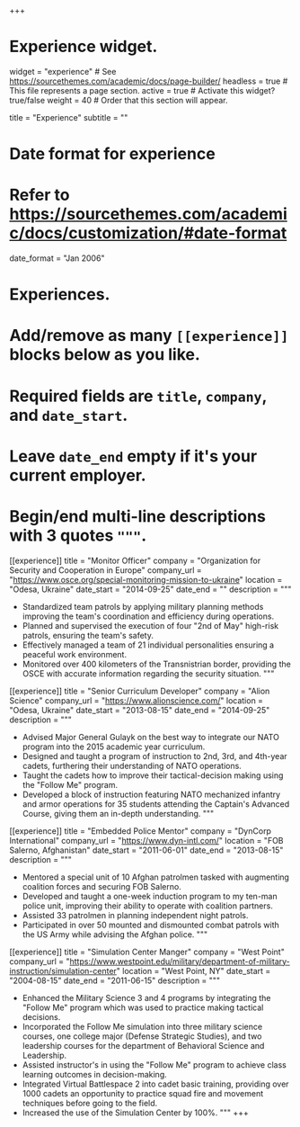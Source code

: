 +++
# Experience widget.
widget = "experience"  # See https://sourcethemes.com/academic/docs/page-builder/
headless = true  # This file represents a page section.
active = true  # Activate this widget? true/false
weight = 40  # Order that this section will appear.

title = "Experience"
subtitle = ""

# Date format for experience
#   Refer to https://sourcethemes.com/academic/docs/customization/#date-format
date_format = "Jan 2006"

# Experiences.
#   Add/remove as many `[[experience]]` blocks below as you like.
#   Required fields are `title`, `company`, and `date_start`.
#   Leave `date_end` empty if it's your current employer.
#   Begin/end multi-line descriptions with 3 quotes `"""`.
[[experience]]
title = "Monitor Officer"
company = "Organization for Security and Cooperation in Europe"
company_url = "https://www.osce.org/special-monitoring-mission-to-ukraine"
location = "Odesa, Ukraine"
date_start = "2014-09-25"
date_end = ""
description = """  
- Standardized team patrols by applying military planning methods improving the team's coordination and efficiency during operations.
- Planned and supervised the execution of four "2nd of May" high-risk patrols, ensuring the team's safety.
- Effectively managed a team of 21 individual personalities ensuring a peaceful work environment.
- Monitored over 400 kilometers of the Transnistrian border, providing the OSCE with accurate information regarding the security situation. """

[[experience]]
title = "Senior Curriculum Developer"
company = "Alion Science"
company_url = "https://www.alionscience.com/"
location = "Odesa, Ukraine"
date_start = "2013-08-15"
date_end = "2014-09-25"
description = """  
- Advised Major General Gulayk on the best way to integrate our NATO program into the 2015 academic year curriculum.
- Designed and taught a program of instruction to 2nd, 3rd, and 4th-year cadets, furthering their understanding of NATO operations.
- Taught the cadets how to improve their tactical-decision making using the "Follow Me" program.
- Developed a block of instruction featuring NATO mechanized infantry and armor operations for 35 students attending the Captain's Advanced Course, giving them an in-depth understanding.  """

[[experience]]
title = "Embedded Police Mentor"
company = "DynCorp International"
company_url = "https://www.dyn-intl.com/"
location = "FOB Salerno, Afghanistan"
date_start = "2011-06-01"
date_end = "2013-08-15"
description = """  
- Mentored a special unit of 10 Afghan patrolmen tasked with augmenting coalition forces and securing FOB Salerno.
- Developed and taught a one-week induction program to my ten-man police unit, improving their ability to operate with coalition partners.
- Assisted 33 patrolmen in planning independent night patrols.
- Participated in over 50 mounted and dismounted combat  patrols with the US Army while advising the Afghan police. """

[[experience]]
title = "Simulation Center Manger"
company = "West Point"
company_url = "https://www.westpoint.edu/military/department-of-military-instruction/simulation-center"
location = "West Point, NY"
date_start = "2004-08-15"
date_end = "2011-06-15"
description = """  
- Enhanced the Military Science 3 and 4 programs by integrating the "Follow Me" program which was used to practice making tactical decisions.
- Incorporated the Follow Me simulation into three military science courses, one college major (Defense Strategic Studies), and two leadership courses for the department of Behavioral Science and Leadership.
- Assisted instructor's in using the "Follow Me" program to achieve class learning outcomes in decision-making.
- Integrated Virtual Battlespace 2 into cadet basic training, providing over 1000 cadets an opportunity to practice squad fire and movement techniques before going to the field.  
- Increased the use of the Simulation Center by 100%. """
+++